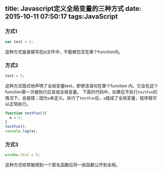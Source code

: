 title: Javascript定义全局变量的三种方式
date: 2015-10-11 07:50:17
tags:JavaScript 
---

### 方式1
```javascript
var test = 5;
```
这种方式是直接写在js文件中，不能被包含在某个function内。
<!--more-->
### 方式2

```javascript
test = 5;
```
这种方式隐式地声明了全局变量test，即使该语句在某个function 内。它会在这个function第一次被执行后变成全局变量。
下面的代码中，如果在不执行`testFun`的情况下，会报错；因为`a`未定义。执行了`testFun`后，`a`就成了全局变量，程序就可以正常执行。
```javascript
function testFun(){
  a = 5;
}
testFun();
console.log(a);
```

### 方式3
``` javascript
window.test = 5;
```
这种方式经常被用到一个匿名函数后将一些函数公开到全局。